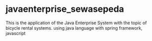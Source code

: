 # javaenterprise_sewasepeda
This is the application of the Java Enterprise System with the topic of bicycle rental systems. using java language with spring framework, javascript

